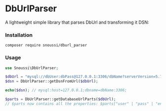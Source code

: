 # DbUrlParser
A lightweight simple library that parses DbUrl and transforming it DSN:

### Installation
`composer require snoussi/dburl_parser`

### Usage

```php
use Snoussi\DbUrlParser;

$dbUrl = "mysql://dbUser:dbPass@127.0.0.1:3306/dbName?serverVersion=5.7";
$dsn = DbUrlParser::getDsnFromUrl($dbUrl);

echo($dsn); // mysql:host=127.0.0.1;dbname=dbName:3306;

$parts = DbUrlParser::getDatabaseUrlParts($dbUrl); 
// $parts now contains all the properties: $parts["user" | "pass" | "engine" | "version" | "dbName" | "host" | "port" ]
```




